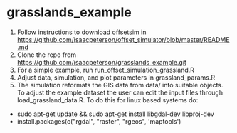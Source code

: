 # grasslands_example
1) Follow instructions to download offsetsim in https://github.com/isaacpeterson/offset_simulator/blob/master/README.md
2) Clone the repo from https://github.com/isaacpeterson/grasslands_example.git
3) For a simple example, run run_offset_simulation_grassland.R
4) Adjust data, simulation, and plot parameters in grassland_params.R
5) The simulation reformats the GIS data from data/ into suitable objects. To adjust the example dataset the user can edit the input files through load_grassland_data.R. To do this for linux based systems do:
- sudo apt-get update && sudo apt-get install libgdal-dev libproj-dev
- install.packages(c("rgdal", "raster", "rgeos", 'maptools')

 
